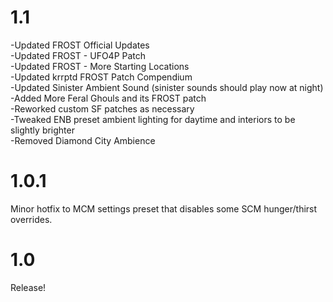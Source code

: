 # 1.1

  -Updated FROST Official Updates <br />
  -Updated FROST - UFO4P Patch <br />
  -Updated FROST - More Starting Locations <br />
  -Updated krrptd FROST Patch Compendium <br />
  -Updated Sinister Ambient Sound (sinister sounds should play now at night) <br />
  -Added More Feral Ghouls and its FROST patch <br />
  -Reworked custom SF patches as necessary <br />
  -Tweaked ENB preset ambient lighting for daytime and interiors to be slightly brighter <br />
  -Removed Diamond City Ambience

# 1.0.1

Minor hotfix to MCM settings preset that disables some SCM hunger/thirst overrides.

# 1.0

Release!




